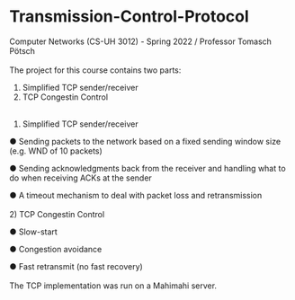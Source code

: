# Transmission-Control-Protocol
Computer Networks (CS-UH 3012) - Spring 2022 / Professor Tomasch Pötsch
<br/><br/>
The project for this course contains two parts:
1. Simplified TCP sender/receiver
2. TCP Congestin Control
<br/><br/>
1) Simplified TCP sender/receiver

● Sending packets to the network based on a fixed sending window size (e.g. WND of 10
packets)

● Sending acknowledgments back from the receiver and handling what to do when
receiving ACKs at the sender

● A timeout mechanism to deal with packet loss and retransmission
<br/><br/>
2) TCP Congestin Control

● Slow-start

● Congestion avoidance

● Fast retransmit (no fast recovery)
<br/><br/>
The TCP implementation was run on a Mahimahi server.
